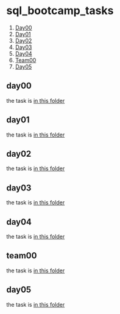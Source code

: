 # sql_bootcamp_tasks

1. [Day00](#day00)
2. [Day01](#day01)
3. [Day02](#day02)
4. [Day03](#day03)
5. [Day04](#day04)
6. [Team00](#team00)
7. [Day05](#day05)

## day00
the task is [in this folder](Day00-0)

## day01
the task is [in this folder](Day01-0)

## day02
the task is [in this folder](Day02-0)

## day03
the task is [in this folder](Day03-0)

## day04
the task is [in this folder](Day04-0)

## team00
the task is [in this folder](Team_00-0)

## day05
the task is [in this folder](Day05-0)